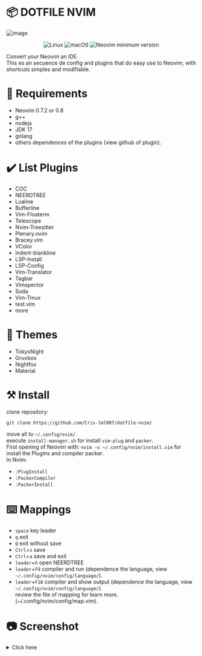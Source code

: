 # 📦 DOTFILE NVIM
![image](https://user-images.githubusercontent.com/83845332/194928432-4b4d91a4-4b36-41bd-b86f-2b81dd84274a.png)  
<div align="center">
  <center>
     <img alt="Linux" src="https://img.shields.io/badge/Linux-%23.svg?style=flat-square&logo=linux&color=FCC624&logoColor=black" />
     <img alt="macOS" src="https://img.shields.io/badge/macOS-%23.svg?style=flat-square&logo=apple&color=000000&logoColor=white" />
     <img src="https://img.shields.io/badge/Neovim-0.7.2-blueviolet.svg?style=flat-square&logo=Neovim&logoColor=green" alt="Neovim minimum version"/>
  </center>
</div>  

Convert your Neovim an IDE.  
This es an secuence de config and plugins that do easy use to Neovim, with shortcuts simples and modifiable.  
# 🧰 Requirements  
- Neovim 0.7.2 or 0.8  
- g++
- nodejs
- JDK 17
- golang
- others dependences of the plugins (view github of plugin).
# ✔️ List Plugins  
- COC
- NEERDTREE
- Lualine
- Bufferline
- Vim-Floaterm
- Telescope
- Nvim-Treesitter
- Plenary.nvim
- Bracey.vim
- VColor
- Indent-blankline
- LSP-Install
- LSP-Config
- Vim-Translator
- Tagbar
- Vimspector
- Suda
- Vim-Tmux
- test.vim
- more
# 🌈 Themes
- TokyoNight
- Gruvbox
- Nightfox
- Material
# ⚒️ Install
clone repository:
```
git clone https://github.com/Cris-lml007/dotfile-nvim/
```
move all to `~/.config/nvim/`.  
execute `install-manager.sh` for install `vim-plug` and `packer`.  
First opening of Neovim with: `nvim -u ~/.config/nvim/install.vim` for install the Plugins and compiler packer.  
In Nvim:  
- `:PlugInstall`
- `:PackerCompiler`
- `:PackerInstall`
# ⌨️ Mappings
- `space` key leader
- `q` exit
- `Q` exit without save
- `Ctrl`+`s` save
- `Ctrl`+`a` save and exit
- `leader`+`ñ` open NEERDTREE
- `leader`+`F9` compiler and run (dependence the language, view `~/.config/nvim/config/language/`).
- `leader`+`F10` compiler and show output (dependence the language, view `~/.config/nvim/config/language/`).  
review the file of mapping for learn more. (~/.config/nvim/config/map.vim).  
# 📷 Screenshot
<details><summary>Click here</summary>  
○ Tokyonight
<br><img src="https://user-images.githubusercontent.com/83845332/194933599-6b64aa6b-af17-4e57-96e1-a6025ac5f64e.png"><br>
○ compiler C++
<br><img src="https://user-images.githubusercontent.com/83845332/194933671-091c86c0-340d-4c85-8851-a503a1e94cd4.png"><br> 
○ Autocomplete
<br><img src="https://user-images.githubusercontent.com/83845332/194933911-f0455d86-291f-42e4-9227-4d381cb21db3.png"><br> 
○ Detection errors
<br><img src="https://user-images.githubusercontent.com/83845332/194933978-5d530850-6cba-42d8-8876-ad5bcba1a3b5.png"><br>
○ Telescope  and theme material  
<br><img src="https://user-images.githubusercontent.com/83845332/194934123-3645c9fd-7d2f-4174-9775-0ce097ca24d0.png"><br>
○ Translate and theme Gruvbox  
<br><img src="https://user-images.githubusercontent.com/83845332/194934397-be38d75c-6b9c-4086-84a1-b7ecee72ff0f.png"><br>
○ Rename  
<br><img src="https://user-images.githubusercontent.com/83845332/194934541-d7889831-abf7-43fc-94fb-9e0942fd3e8a.png"><br>
○ execute Haskell  
<br><img src="https://user-images.githubusercontent.com/83845332/194946073-d0a9e2f9-59f2-4b60-82ec-32f64cd568da.png"><br>
○ Testing Cases
<br><img src="https://user-images.githubusercontent.com/83845332/194946073-d0a9e2f9-59f2-4b60-82ec-32f64cd568da.png"><br>
</details>  

